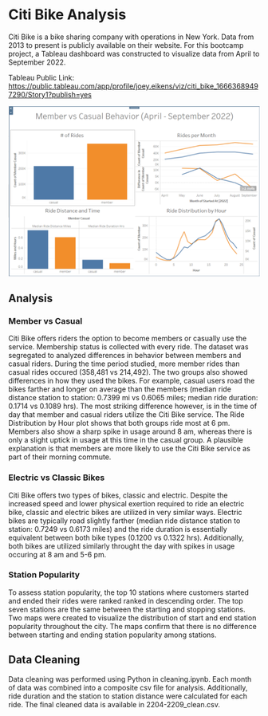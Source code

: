 # Citi Bike Analysis

Citi Bike is a bike sharing company with operations in New York. Data from 2013 to present is publicly available on their website. For this bootcamp project, a Tableau dashboard was constructed to visualize data from April to September 2022. 

Tableau Public Link: https://public.tableau.com/app/profile/joey.eikens/viz/citi_bike_16663689497290/Story1?publish=yes

<p align="center">
  <img src="Images/dashboard_image.png" />
</p>

## Analysis

### Member vs Casual
Citi Bike offers riders the option to become members or casually use the service. Membership status is collected with every ride. The dataset was segregated to analyzed differences in behavior between members and casual riders. During the time period studied, more member rides than casual rides occured (358,481 vs 214,492). The two groups also showed differences in how they used the bikes. For example, casual users road the bikes farther and longer on average than the members (median ride distance station to station: 0.7399 mi vs 0.6065 miles; median ride duration: 0.1714 vs 0.1089 hrs). The most striking difference however, is in the time of day that member and casual riders utilize the Citi Bike service. The Ride Distribution by Hour plot shows that both groups ride most at 6 pm. Members also show a sharp spike in usage around 8 am, whereas there is only a slight uptick in usage at this time in the casual group. A plausible explanation is that members are more likely to use the Citi Bike service as part of their morning commute.

### Electric vs Classic Bikes
Citi Bike offers two types of bikes, classic and electric. Despite the increased speed and lower physical exertion required to ride an electric bike, classic and electric bikes are utilized in very similar ways. Electric bikes are typically road slightly farther (median ride distance station to station: 0.7249 vs 0.6173 miles) and the ride duration is essentially equivalent between both bike types (0.1200 vs 0.1322 hrs). Additionally, both bikes are utilized similarly throught the day with spikes in usage occuring at 8 am and 5-6 pm.

### Station Popularity 
To assess station popularity, the top 10 stations where customers started and ended their rides were ranked ranked in descending order. The top seven stations are the same between the starting and stopping stations. Two maps were created to visualize the distribution of start and end station popularity throughout the city. The maps confirm that there is no difference between starting and ending station popularity among stations. 

## Data Cleaning
Data cleaning was performed using Python in cleaning.ipynb. Each month of data was combined into a composite csv file for analysis. Additionally, ride duration and the station to station distance were calculated for each ride. The final cleaned data is available in 2204-2209_clean.csv.
